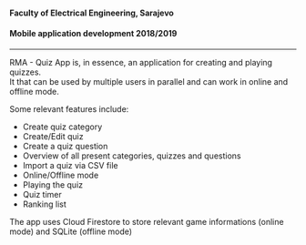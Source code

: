 #### Faculty of Electrical Engineering, Sarajevo
#### Mobile application development 2018/2019

---

RMA - Quiz App is, in essence, an application for creating and playing quizzes.<br/>It that can be used by multiple users in parallel and can work in online and offline mode. 

Some relevant features include:
  - Create quiz category
  - Create/Edit quiz
  - Create a quiz question
  - Overview of all present categories, quizzes and questions
  - Import a quiz via CSV file
  - Online/Offline mode
  - Playing the quiz
  - Quiz timer
  - Ranking list
  
The app uses Cloud Firestore to store relevant game informations (online mode) and SQLite (offline mode)



  
  
